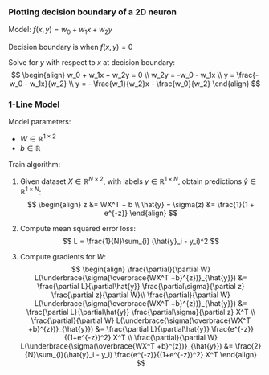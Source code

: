 ### Plotting decision boundary of a 2D neuron
Model: $f(x,y) = w_0 + w_1x + w_2y$

Decision boundary is when $f(x,y) = 0$

Solve for $y$ with respect to $x$ at decision boundary:
$$
\begin{align}
    w_0 + w_1x + w_2y = 0 \\
    w_2y = -w_0 - w_1x \\
    y = \frac{-w_0 - w_1x}{w_2} \\
    y = - \frac{w_1}{w_2}x - \frac{w_0}{w_2}
\end{align}
$$

### 1-Line Model
Model parameters:
- $W\in\mathbb{R}^{1\times2}$
- $b\in\mathbb{R}$

Train algorithm:

1. Given dataset $X\in\mathbb{R}^{N\times2}$, with labels $y\in\mathbb{R}^{1\times N}$, obtain predictions $\hat{y}\in\mathbb{R}^{1\times N}$:
    $$
    \begin{align}
    z &= WX^T + b \\
    \hat{y} = \sigma(z) &= \frac{1}{1 + e^{-z}}
    \end{align}
    $$

1. Compute mean squared error loss:
    $$
    L = \frac{1}{N}\sum_{i} (\hat{y}_i - y_i)^2
    $$

1. Compute gradients for $W$:
    $$
    \begin{align}
        \frac{\partial}{\partial W} L(\underbrace{\sigma(\overbrace{WX^T +b}^{z})}_{\hat{y}}) &= \frac{\partial L}{\partial\hat{y}} \frac{\partial\sigma}{\partial z} \frac{\partial z}{\partial W}\\
        \frac{\partial}{\partial W} L(\underbrace{\sigma(\overbrace{WX^T +b}^{z})}_{\hat{y}}) &= \frac{\partial L}{\partial\hat{y}} \frac{\partial\sigma}{\partial z} X^T
        \\
        \frac{\partial}{\partial W} L(\underbrace{\sigma(\overbrace{WX^T +b}^{z})}_{\hat{y}}) &= \frac{\partial L}{\partial\hat{y}} \frac{e^{-z}}{(1+e^{-z})^2} X^T
        \\
        \frac{\partial}{\partial W} L(\underbrace{\sigma(\overbrace{WX^T +b}^{z})}_{\hat{y}}) &= \frac{2}{N}\sum_{i}(\hat{y}_i - y_i) \frac{e^{-z}}{(1+e^{-z})^2} X^T
    \end{align}
    $$

